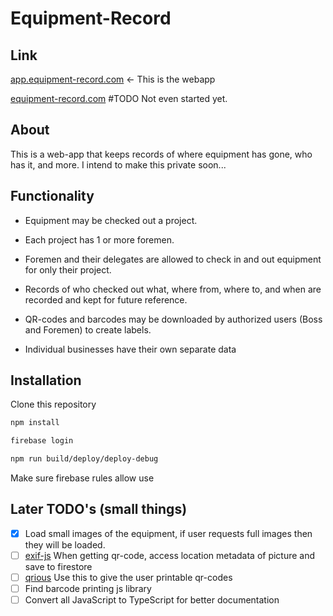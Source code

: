 # Equipment-Record
## Link
[app.equipment-record.com](https://app.equipment-record.com) <- This is the webapp

[equipment-record.com](https://equipment-record.com) #TODO Not even started yet.


## About
  This is a web-app that keeps records of where equipment has gone, who has it, and more.
  I intend to make this private soon...


## Functionality
* Equipment may be checked out a project.
* Each project has 1 or more foremen.
* Foremen and their delegates are allowed to check in and out equipment for only their project.
* Records of who checked out what, where from, where to, and when are recorded and kept for future reference.
* QR-codes and barcodes may be downloaded by authorized users (Boss and Foremen) to create labels.
  
* Individual businesses have their own separate data

## Installation

Clone this repository 
``` bash
npm install

firebase login

npm run build/deploy/deploy-debug

```
Make sure firebase rules allow use

## Later TODO's (small things)
- [x] Load small images of the equipment, if user requests full images then they will be loaded.
- [ ] [exif-js](https://github.com/exif-js/exif-js) When getting qr-code, access location metadata of picture and save to firestore
- [ ] [qrious](https://github.com/neocotic/qrious) Use this to give the user printable qr-codes
- [ ] Find barcode printing js library 
- [ ] Convert all JavaScript to TypeScript for better documentation